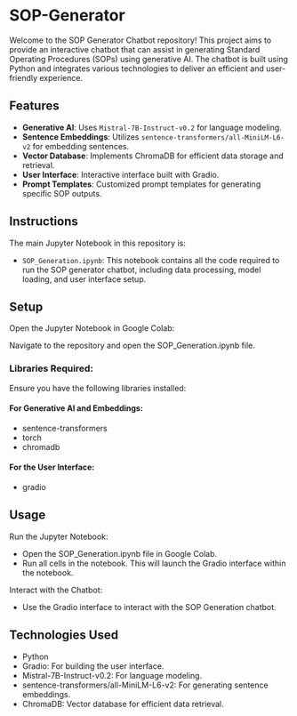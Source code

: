 # SOP-Generator

Welcome to the SOP Generator Chatbot repository! This project aims to provide an interactive chatbot that can assist in generating Standard Operating Procedures (SOPs) using generative AI. The chatbot is built using Python and integrates various technologies to deliver an efficient and user-friendly experience.

## Features

- **Generative AI**: Uses `Mistral-7B-Instruct-v0.2` for language modeling.
- **Sentence Embeddings**: Utilizes `sentence-transformers/all-MiniLM-L6-v2` for embedding sentences.
- **Vector Database**: Implements ChromaDB for efficient data storage and retrieval.
- **User Interface**: Interactive interface built with Gradio.
- **Prompt Templates**: Customized prompt templates for generating specific SOP outputs.

## Instructions

The main Jupyter Notebook in this repository is:

- `SOP_Generation.ipynb`: This notebook contains all the code required to run the SOP generator chatbot, including data processing, model loading, and user interface setup.

## Setup
   
Open the Jupyter Notebook in Google Colab:

Navigate to the repository and open the SOP_Generation.ipynb file.

### Libraries Required:

Ensure you have the following libraries installed:

#### For Generative AI and Embeddings:

- sentence-transformers
- torch
- chromadb

#### For the User Interface: 

- gradio

## Usage

Run the Jupyter Notebook:

- Open the SOP_Generation.ipynb file in Google Colab.
- Run all cells in the notebook. This will launch the Gradio interface within the notebook.

Interact with the Chatbot:

- Use the Gradio interface to interact with the SOP Generation chatbot.

## Technologies Used

- Python
- Gradio: For building the user interface.
- Mistral-7B-Instruct-v0.2: For language modeling.
- sentence-transformers/all-MiniLM-L6-v2: For generating sentence embeddings.
- ChromaDB: Vector database for efficient data retrieval.

